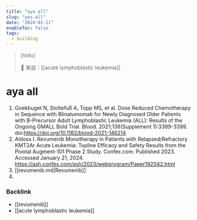 ```yaml
---
title: "aya all"
slug: "yes-all"
date: "2024-01-21"
enableToc: false
tags:
  - building
---
```


> [!info]
>
> 🌱 來自：[[acute lymphoblastic leukemia]]

# aya all

1. Goekbuget N, Stoltefuß A, Topp MS, et al. Dose Reduced Chemotherapy in Sequence with Blinatumomab for Newly Diagnosed Older Patients with B-Precursor Adult Lymphoblastic Leukemia (ALL): Results of the Ongoing GMALL Bold Trial. Blood. 2021;138(Supplement 1):3399-3399. doi:<https://doi.org/10.1182/blood-2021-146214>
2. Aldoss I. Revumenib Monotherapy in Patients with Relapsed/Refractory KMT2Ar Acute Leukemia: Topline Efficacy and Safety Results from the Pivotal Augment-101 Phase 2 Study. Confex.com. Published 2023. Accessed January 21, 2024. <https://ash.confex.com/ash/2023/webprogram/Paper192042.html>
3. [[revumenib.md|Revumenib]]
4. 



### Backlink

- [[revumenib]] 
- [[acute lymphoblastic leukemia]] 
